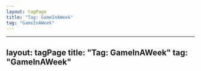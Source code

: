 ```yaml
---
layout: tagPage
title: "Tag: GameInAWeek"
tag: "GameInAWeek"
---
```

---
layout: tagPage
title: "Tag: GameInAWeek"
tag: "GameInAWeek"
---
